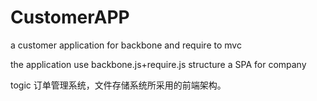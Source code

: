 # CustomerAPP
a customer application for backbone and require to mvc

the application use backbone.js+require.js structure a SPA for company

togic 订单管理系统，文件存储系统所采用的前端架构。
